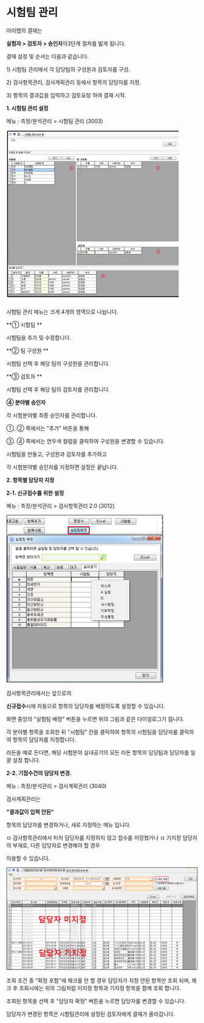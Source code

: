 # 시험팀 관리

아이랩의 결재는

**실험자 &gt; 검토자 &gt; 승인자**의3단계 절차를 밟게 됩니다.

결재 설정 및 순서는 다음과 같습니다.

1\) 시험팀 관리에서 각 담당팀의 구성원과 검토자를 구성.

2\) 검사항목관리, 검사계획관리 등에서 항목의 담당자를 지정.

3\) 항목의 결과값을 입력하고 검토요청 하여 결재 시작.

**1. 시험팀 관리 설정**

메뉴 : 측정/분석관리 &gt; 시험팀 관리 \(3003\)

![](../.gitbook/assets/001%20%281%29.jpg)

시험팀 관리 메뉴는 크게 4개의 영역으로 나뉩니다.

**① 시험팀 **

시험팀을 추가 및 수정합니다.

**② 팀 구성원 **

시험팀 선택 후 해당 팀의 구성원을 관리합니다.

**③ 검토자 **

시험팀 선택 후 해당 팀의 검토자를 관리합니다.

**④ 분야별 승인자**

각 시험분야별 최종 승인자를 관리합니다.

①, ② 쪽에서는 "추가" 버튼을 통해

③. ④ 쪽에서는 연두색 컬럼을 클릭하여 구성원을 변경할 수 있습니다.

시험팀을 만들고, 구성원과 검토자를 추가하고

각 시험분야별 승인자를 지정하면 설정은 끝납니다.

**2. 항목별 담당자 지정**

**2-1. 신규접수를 위한 설정**

메뉴 : 측정/분석관리 &gt; 검사항목관리 2.0 \(3012\)

![](../.gitbook/assets/002-_%20%282%29.png)

검사항목관리에서는 앞으로의

**신규접수**시에 자동으로 항목의 담당자를 배정하도록 설정할 수 있습니다.

화면 중앙의 "실험팀 배정" 버튼을 누르면 위의 그림과 같은 다이얼로그가 뜹니다.

각 분야별 항목을 조회한 뒤 "시험팀" 칸을 클릭하여 항목의 시험팀을 담당자를 클릭하여 항목의 담당자를 지정합니다.

라돈을 예로 든다면, 해당 시험분야 실내공기의 모든 라돈 항목의 담당팀과 담당자를 일괄 설정 합니다.

**2-2. 기접수건의 담당자 변경.**

메뉴 : 측정/분석관리 &gt; 검사계획관리 \(3040\)

검사계획관리는

**"결과값이 입력 안된"**

항목의 담당자를 변경하거나, 새로 지정하는 메뉴 입니다.

ㅁ 검사항목관리에서 미처 담당자를 지정하지 않고 접수를 저장했거나 ㅁ 기지정 담당자의 부재로, 다른 담당자로 변경해야 할 경우

이용할 수 있습니다.

![](../.gitbook/assets/003%20%281%29.png)

조회 조건 중 "확정 포함"에 체크를 안 할 경우 담당자가 지정 안된 항목만 조회 되며, 체크 후 조회시에는 위의 그림처럼 미지정 항목과 기지정 항목을 함께 조회 합니다.

조회된 항목을 선택 후 "담당자 확정" 버튼을 누르면 담당자를 변경할 수 있습니다.

담당자가 변경된 항목은 시험팀관리에 설정된 검토자에게 결재가 올라갑니다.

